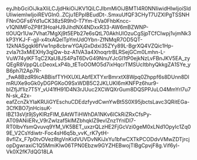 eyJhbGciOiJkaXIiLCJjdHkiOiJKV1QiLCJlbmMiOiJBMTI4R0NNIiwidHlwIjoiSldUIiwiemlwIjoiREVGIn0..ZCju1EPpIBEudDt-.SmxuUfQF3CHyT7UZXlPgTSSNHFNnOGFs6Yd1uCK38z5R9h0-T7Ym-EVa0FhbKncc-v1QNIMFoZP8f3HoaHJ9JihdNX4NDxxR33-AW6mBZWNP-tlOUQr1Uw7Vhat7MgXj9t5EPb27e6sQtL70AkhUlOzuCgSjpTCfCIwpj1vjmNk3kP3YKJ-F-gjI-x4txAQelTpYmUdOYbn-ZfNMqR7OD5QT-12kNASgqkl6fVw1np8cbrwYGAjGxDdxi35ZYy89L-BgrXQ4VZQic1Hp-zvla7t3xMiEXHy3qjQw-bz-A1VA3a4XhoqrtrBLRSejGCm0Lmhn-L-VuW74ylKFTqC2XaU8JS4PaT6DvG49NnuYJcGl1tP0ejkNzLvFBnJKV5EA_zyQEgR8VppQLcDeoxLxP4b_tEToOOMO5d7ixHqcrTMSUcItbhyQkkgZA1SYe_yB6ph7l2Ap7R-_fwA8BzdR9icABBisfTYHXUXLAbfEXTYxrBmrxtX8Wpq0Zhppf6s8DUnn8DlmRUXe9oGk0yDGPGKoO9SxWDB5C2JKLUKI6mKNFPz6hur9-bIZfjJf1iz7T5Y_vU41fH91D4N3rJUuc2XCWQXrGum8DQSPPJuLO4MmYrl7u7N-sk_42x-eafZcnZkYIaKRUiGYEschuCDEdzfyvdCwnYwBt5S0X95jbctsLavc3QRitEGa-3CfKBO7jnHcisuK-IBZ13sVjt9jSyKlRzFlM_6AtWTiHWhDA1NKv6ICkRiZRxCfsPy-AT09ANiiERv_V9rZwIzaf5klMZbhqkIZ9evIZnz1YnlDI7-RT0lbvYsmQvuvq9YM_VK5BET_uxzrQLzHE2FjGcVzi0geM0xLNd1OpyIc1Zq09E_V2CsYdiwtr-Foc4sH6q5b_vvK_rK7ytH-8vfIZx_F7p0tvOVez8tgVnKidVUVDvNKiJxYu1bfwCXTkPCODdvVMwZDTjrcjopDgwraxiC1Q5MmiKlw06TPN0Ebzw9GYZHEBwojTlBgCpvjF8g.Vif6yl-Vk0X2fK7dQG18LA